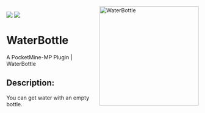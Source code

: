 <img align="right" width="auto" height="260" src="https://i.ibb.co/3sXmmt1/icon.png" alt="WaterBottle">

[![](https://poggit.pmmp.io/shield.state/WaterBottle)](https://poggit.pmmp.io/p/WaterBottle)
<a href="https://poggit.pmmp.io/p/WaterBottle"><img src="https://poggit.pmmp.io/shield.state/WaterBottle"></a>

# WaterBottle
A PocketMine-MP Plugin | WaterBottle

## Description:
You can get water with an empty bottle.
